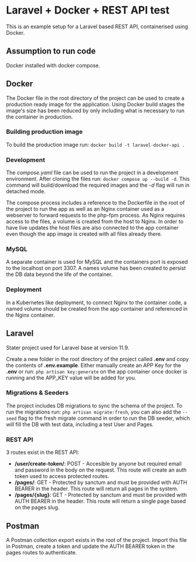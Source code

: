 # Laravel + Docker + REST API test

This is an example setup for a Laravel based REST API, containerised using Docker.

## Assumption to run code

Docker installed with docker compose.

## Docker

The Docker file in the root directory of the project can be used to create a production ready image for the application. Using Docker build stages the image's size has been reduced by only including what is necessary to run the container in production.

### Building production image

To build the production image run:
`docker build -t laravel-docker-api .`

### Development

The _compose.yaml_ file can be used to run the project in a development environment. After cloning the files run: `docker compose up --build -d`. This command will build/download the required images and the _-d_ flag will run in detached mode.

The compose process includes a reference to the Dockerfile in the root of the project to run the app as well as an Nginx container used as a webserver to forward requests to the php-fpm process. As Nginx requires access to the files, a volume is created from the host to Nginx. In order to have live updates the host files are also connected to the app container even though the app image is created with all files already there.

### MySQL

A separate container is used for MySQL and the containers port is exposed to the localhost on port 3307. A names volume has been created to persist the DB data beyond the life of the container.

### Deployment

In a Kubernetes like deployment, to connect Nginx to the container code, a named volume should be created from the app container and referenced in the Nginx container.

## Laravel

Stater project used for Laravel base at version 11.9.

Create a new folder in the root directory of the project called **.env** and copy the contents of **.env.example**. Either manually create an APP Key for the **.env** or run: `php artisan key:generate` on the app container once docker is running and the APP_KEY value will be added for you.

### Migrations & Seeders

The project includes DB migrations to sync the schema of the project. To run the migrations run: `php artisan migrate:fresh`, you can also add the `--seed` flag to the fresh migrate command in order to run the DB seeder, which will fill the DB with test data, including a test User and Pages.

### REST API

3 routes exist in the REST API:

-   **/user/create-token/**: POST - Accesible by anyone but required email and password in the body on the request. This route will create an auth token used to access protected routes.
-   **/pages/**: GET - Protected by sanctum and must be provided with AUTH BEARER in the header. This route will return all pages in the system.
-   **/pages/{slug}**: GET - Protected by sanctum and must be provided with AUTH BEARER in the header. This route will return a single page based on the pages slug.

## Postman

A Postman collection export exists in the root of the project. Import this file in Postman, create a token and update the AUTH BEARER token in the pages routes to authenticate.
